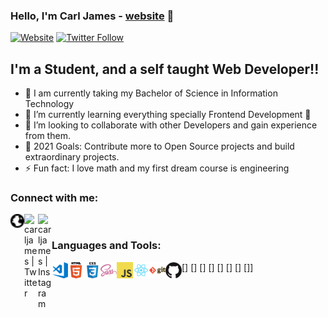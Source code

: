 ### Hello, I'm Carl James - [website] 👋

[![Website](https://img.shields.io/website?label=CarlJames.netlify.app&style=for-the-badge&url=https%3A%2F%2Fcodestackr.com)](https://carljamesroxas.netlify.app/)
[![Twitter Follow](https://img.shields.io/twitter/follow/Carllljamessss?color=1DA1F2&logo=twitter&style=for-the-badge)][twitter]

## I'm a Student, and a self taught Web Developer!!

- 🔭 I am currently taking my Bachelor of Science in Information Technology
- 🌱 I’m currently learning everything specially Frontend Development 🤣
- 👯 I’m looking to collaborate with other Developers and gain experience from them.
- 🥅 2021 Goals: Contribute more to Open Source projects and build extraordinary projects.
- ⚡ Fun fact: I love math and my first dream course is engineering

### Connect with me:

[<img align="left" alt="carljames.com" width="22px" src="https://raw.githubusercontent.com/iconic/open-iconic/master/svg/globe.svg" />][website]
[<img align="left" alt="carljames | Twitter" width="22px" src="https://cdn.jsdelivr.net/npm/simple-icons@v3/icons/twitter.svg" />][twitter]
[<img align="left" alt="carljames | Instagram" width="22px" src="https://cdn.jsdelivr.net/npm/simple-icons@v3/icons/instagram.svg" />][instagram]

<br />

### Languages and Tools:

[<img align="left" alt="Visual Studio Code" width="26px" src="https://raw.githubusercontent.com/github/explore/80688e429a7d4ef2fca1e82350fe8e3517d3494d/topics/visual-studio-code/visual-studio-code.png" />]
[<img align="left" alt="HTML5" width="26px" src="https://raw.githubusercontent.com/github/explore/80688e429a7d4ef2fca1e82350fe8e3517d3494d/topics/html/html.png" />]
[<img align="left" alt="CSS3" width="26px" src="https://raw.githubusercontent.com/github/explore/80688e429a7d4ef2fca1e82350fe8e3517d3494d/topics/css/css.png" />]
[<img align="left" alt="Sass" width="26px" src="https://raw.githubusercontent.com/github/explore/80688e429a7d4ef2fca1e82350fe8e3517d3494d/topics/sass/sass.png" />]
[<img align="left" alt="JavaScript" width="26px" src="https://raw.githubusercontent.com/github/explore/80688e429a7d4ef2fca1e82350fe8e3517d3494d/topics/javascript/javascript.png" />]
[<img align="left" alt="React" width="26px" src="https://raw.githubusercontent.com/github/explore/80688e429a7d4ef2fca1e82350fe8e3517d3494d/topics/react/react.png" />]
[<img align="left" alt="Git" width="26px" src="https://raw.githubusercontent.com/github/explore/80688e429a7d4ef2fca1e82350fe8e3517d3494d/topics/git/git.png" />]
[<img align="left" alt="GitHub" width="26px" src="https://raw.githubusercontent.com/github/explore/78df643247d429f6cc873026c0622819ad797942/topics/github/github.png" />]]

<br />

[website]: https://carljamesroxas.netlify.app/
[twitter]: https://twitter.com/Carllljamessss
[instagram]: https://instagram.com/carllljamessss
